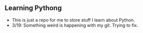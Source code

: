 ## Learning Pythong

* This is just a repo for me to store stuff I learn about Python.
* 3/19: Something weird is happening with my git. Trying to fix.